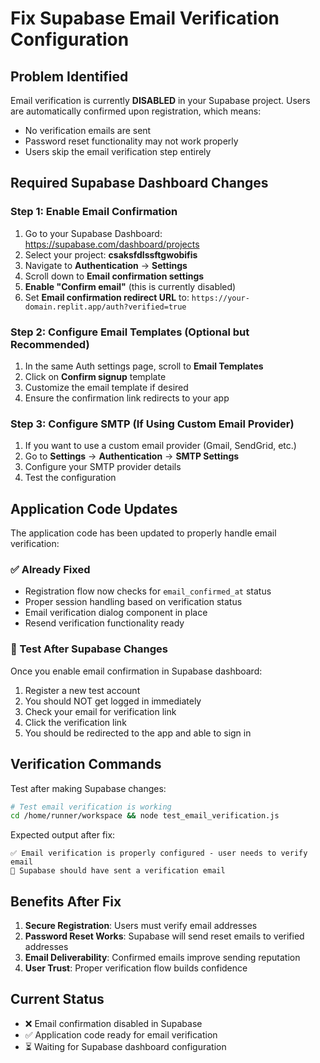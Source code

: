 # Fix Supabase Email Verification Configuration

## Problem Identified
Email verification is currently **DISABLED** in your Supabase project. Users are automatically confirmed upon registration, which means:
- No verification emails are sent
- Password reset functionality may not work properly 
- Users skip the email verification step entirely

## Required Supabase Dashboard Changes

### Step 1: Enable Email Confirmation
1. Go to your Supabase Dashboard: https://supabase.com/dashboard/projects
2. Select your project: **csaksfdlssftgwobifis**
3. Navigate to **Authentication** → **Settings**
4. Scroll down to **Email confirmation settings**
5. **Enable "Confirm email"** (this is currently disabled)
6. Set **Email confirmation redirect URL** to: `https://your-domain.replit.app/auth?verified=true`

### Step 2: Configure Email Templates (Optional but Recommended)
1. In the same Auth settings page, scroll to **Email Templates**
2. Click on **Confirm signup** template
3. Customize the email template if desired
4. Ensure the confirmation link redirects to your app

### Step 3: Configure SMTP (If Using Custom Email Provider)
1. If you want to use a custom email provider (Gmail, SendGrid, etc.)
2. Go to **Settings** → **Authentication** → **SMTP Settings**
3. Configure your SMTP provider details
4. Test the configuration

## Application Code Updates

The application code has been updated to properly handle email verification:

### ✅ Already Fixed
- Registration flow now checks for `email_confirmed_at` status
- Proper session handling based on verification status
- Email verification dialog component in place
- Resend verification functionality ready

### 🔄 Test After Supabase Changes
Once you enable email confirmation in Supabase dashboard:
1. Register a new test account
2. You should NOT get logged in immediately
3. Check your email for verification link
4. Click the verification link
5. You should be redirected to the app and able to sign in

## Verification Commands

Test after making Supabase changes:

```bash
# Test email verification is working
cd /home/runner/workspace && node test_email_verification.js
```

Expected output after fix:
```
✅ Email verification is properly configured - user needs to verify email
📩 Supabase should have sent a verification email
```

## Benefits After Fix
1. **Secure Registration**: Users must verify email addresses
2. **Password Reset Works**: Supabase will send reset emails to verified addresses
3. **Email Deliverability**: Confirmed emails improve sending reputation
4. **User Trust**: Proper verification flow builds confidence

## Current Status
- ❌ Email confirmation disabled in Supabase
- ✅ Application code ready for email verification
- ⏳ Waiting for Supabase dashboard configuration